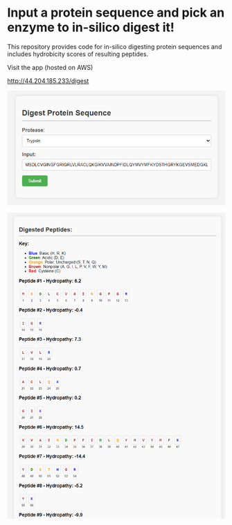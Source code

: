 # Input a protein sequence and pick an enzyme to in-silico digest it!
This repository provides code for in-silico digesting protein sequences and includes hydrobicity scores of resulting peptides.  


Visit the app (hosted on AWS)

http://44.204.185.233/digest



![Model](input.png)

![Model](output.png)

